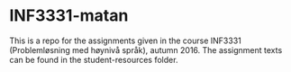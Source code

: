# INF3331-matan

This is a repo for the assignments given in the course INF3331 (Problemløsning med høynivå språk), autumn 2016.
The assignment texts can be found in the student-resources folder.
